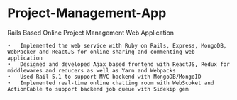 # Project-Management-App
 Rails Based Online Project Management Web Application

    •	Implemented the web service with Ruby on Rails, Express, MongoDB, WebPacker and ReactJS for online sharing and commenting web application
    •	Designed and developed Ajax based frontend with ReactJS, Redux for middlewares and reducers as well as Yarn and Webpacks 
    •	Used Rail 5.1 to support MVC backend with MongoDB/MongoID
    •	Implemented real-time online chatting room with WebScoket and ActionCable to support backend job queue with Sidekip gem
 
